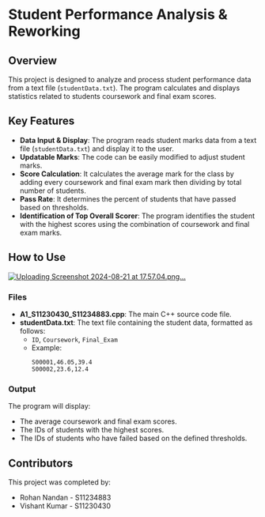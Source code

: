 # Student Performance Analysis & Reworking

## Overview

This project is designed to analyze and process student performance data from a text file (`studentData.txt`). The program calculates and displays statistics related to students coursework and final exam scores.

## Key Features

- **Data Input & Display**: The program reads student marks data from a text file (`studentData.txt`) and display it to the user.
- **Updatable Marks**: The code can be easily modified to adjust student marks. 
- **Score Calculation**: It calculates the average mark for the class by adding every coursework and final exam mark then dividing by total number of students.
- **Pass Rate**: It determines the percent of students that have passed based on thresholds.
- **Identification of Top Overall Scorer**: The program identifies the student with the highest scores using the combination of coursework and final exam marks.

## How to Use

[
![Uploading Screenshot 2024-08-21 at 17.57.04.png…]()
](url)

### Files

- **A1_S11230430_S11234883.cpp**: The main C++ source code file.
- **studentData.txt**: The text file containing the student data, formatted as follows:
  - `ID`, `Coursework`, `Final_Exam`
  - Example:
    ```
    S00001,46.05,39.4
    S00002,23.6,12.4
    ```

### Output

The program will display:

- The average coursework and final exam scores.
- The IDs of students with the highest scores.
- The IDs of students who have failed based on the defined thresholds.

## Contributors

This project was completed by:

- Rohan Nandan - S11234883
- Vishant Kumar - S11230430
